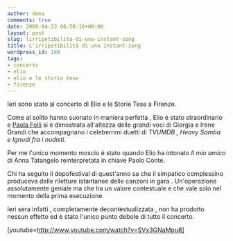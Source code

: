 ```yaml
---
author: dema
comments: true
date: 2008-04-23 06:58:16+00:00
layout: post
slug: lirripetibilita-di-una-instant-song
title: L'irripetibilità di una instant-song
wordpress_id: 188
tags:
- concerto
- elio
- elio e le storie tese
- firenze
---
```


Ieri sono stato al concerto di Elio e le Storie Tese a Firenze.

Come al solito hanno suonato in maniera perfetta , Elio è stato straordinario e [Paola Folli](http://it.wikipedia.org/wiki/Paola_Folli) si è dimostrata all'altezza delle grandi voci di Giorgia e Irene Grandi che accompagnano i celeberrimi duetti di _TVUMDB , Heavy Samba e Ignudi fra i nudisti_.

Per me l'unico momento moscio è stato quando Elio ha intonato _Il mio amico_ di Anna Tatangelo reinterpretata in chiave Paolo Conte.

Chi ha seguito il dopofestival di quest'anno sa che il simpatico complessino produceva delle riletture istantanee delle  canzoni in gara . Un'operazione assolutamente geniale ma che ha un valore contestuale e che vale solo nel momento della prima esecuzione.

Ieri sera infatti , completamente decontestualizzata , non ha prodotto nessun effetto ed è stato l'unico punto debole di tutto il concerto.

[youtube=http://www.youtube.com/watch?v=SVx3GNaMpu8]
